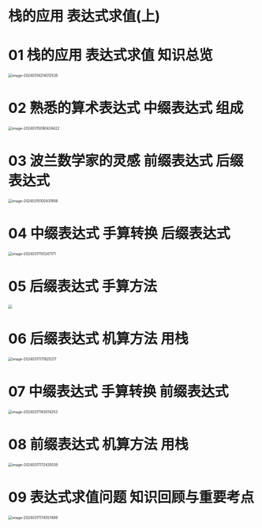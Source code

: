 # 栈的应用 表达式求值(上) 



# 01 栈的应用 表达式求值 知识总览

<img src="https://cvp.oss-cn-shanghai.aliyuncs.com/picgo/202403142140664.png" alt="image-20240314214012535" style="zoom:50%;" />



# 02 熟悉的算术表达式 中缀表达式 组成

<img src="https://cvp.oss-cn-shanghai.aliyuncs.com/picgo/202403150904524.png" alt="image-20240315090424422" style="zoom:50%;" />



# 03 波兰数学家的灵感 前缀表达式 后缀表达式

<img src="https://cvp.oss-cn-shanghai.aliyuncs.com/picgo/202403151004016.png" alt="image-20240315100431958" style="zoom:50%;" />



# 04 中缀表达式 手算转换 后缀表达式

<img src="https://cvp.oss-cn-shanghai.aliyuncs.com/picgo/202403171512557.png" alt="image-20240317151247171" style="zoom:50%;" />

# 05 后缀表达式 手算方法

<img src="https://cvp.oss-cn-shanghai.aliyuncs.com/picgo/202403162155186.png" style="zoom:50%;" />

# 06 后缀表达式 机算方法 用栈

<img src="https://cvp.oss-cn-shanghai.aliyuncs.com/picgo/202403171718511.png" alt="image-20240317171825217" style="zoom:50%;" />

# 07 中缀表达式 手算转换 前缀表达式

<img src="https://cvp.oss-cn-shanghai.aliyuncs.com/picgo/202403171630560.png" alt="image-20240317163014253" style="zoom:50%;" />

# 08 前缀表达式 机算方法 用栈

<img src="https://cvp.oss-cn-shanghai.aliyuncs.com/picgo/202403171724698.png" alt="image-20240317172435535" style="zoom:50%;" />

# 09 表达式求值问题 知识回顾与重要考点

<img src="https://cvp.oss-cn-shanghai.aliyuncs.com/picgo/202403171745650.png" alt="image-20240317174557499" style="zoom:50%;" />

